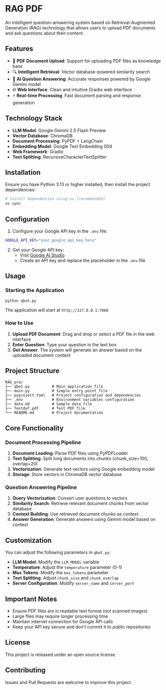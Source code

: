 # RAG PDF

An intelligent question-answering system based on Retrieval-Augmented Generation (RAG) technology that allows users to upload PDF documents and ask questions about their content.

## Features

- 📄 **PDF Document Upload**: Support for uploading PDF files as knowledge base
- 🔍 **Intelligent Retrieval**: Vector database-powered similarity search
- 🤖 **AI Question Answering**: Accurate responses powered by Google Gemini model
- 🌐 **Web Interface**: Clean and intuitive Gradio web interface
- ⚡ **Real-time Processing**: Fast document parsing and response generation

## Technology Stack

- **LLM Model**: Google Gemini 2.5 Flash Preview
- **Vector Database**: ChromaDB
- **Document Processing**: PyPDF + LangChain
- **Embedding Model**: Google Text Embedding 004
- **Web Framework**: Gradio
- **Text Splitting**: RecursiveCharacterTextSplitter

## Installation

Ensure you have Python 3.13 or higher installed, then install the project dependencies:

```bash
# Install dependencies using uv (recommended)
uv sync
```

## Configuration

1. Configure your Google API key in the `.env` file:

```bash
GOOGLE_API_KEY="your_google_api_key_here"
```

2. Get your Google API key:
   - Visit [Google AI Studio](https://aistudio.google.com/)
   - Create an API key and replace the placeholder in the `.env` file

## Usage

### Starting the Application

```bash
python qbot.py
```

The application will start at `http://127.0.0.1:7860`

### How to Use

1. **Upload PDF Document**: Drag and drop or select a PDF file in the web interface
2. **Enter Question**: Type your question in the text box
3. **Get Answer**: The system will generate an answer based on the uploaded document content

## Project Structure

```
RAG_pro/
├── qbot.py          # Main application file
├── main.py          # Simple entry point file
├── pyproject.toml   # Project configuration and dependencies
├── .env             # Environment variables configuration
├── data.md          # Sample data file
├── Testdaf.pdf      # Test PDF file
└── README.md        # Project documentation
```

## Core Functionality

### Document Processing Pipeline

1. **Document Loading**: Parse PDF files using PyPDFLoader
2. **Text Splitting**: Split long documents into chunks (chunk_size=100, overlap=20)
3. **Vectorization**: Generate text vectors using Google embedding model
4. **Storage**: Store vectors in ChromaDB vector database

### Question Answering Pipeline

1. **Query Vectorization**: Convert user questions to vectors
2. **Similarity Search**: Retrieve relevant document chunks from vector database
3. **Context Building**: Use retrieved document chunks as context
4. **Answer Generation**: Generate answers using Gemini model based on context

## Customization

You can adjust the following parameters in `qbot.py`:

- **LLM Model**: Modify the `LLM_MODEL` variable
- **Temperature**: Adjust the `temperature` parameter (0-1)
- **Max Tokens**: Modify the `max_tokens` parameter
- **Text Splitting**: Adjust `chunk_size` and `chunk_overlap`
- **Server Configuration**: Modify `server_name` and `server_port`

## Important Notes

- Ensure PDF files are in readable text format (not scanned images)
- Large files may require longer processing time
- Maintain internet connection for Google API calls
- Keep your API key secure and don't commit it to public repositories

## License

This project is released under an open source license.

## Contributing

Issues and Pull Requests are welcome to improve this project.

